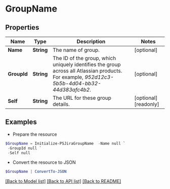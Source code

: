 # GroupName
## Properties

Name | Type | Description | Notes
------------ | ------------- | ------------- | -------------
**Name** | **String** | The name of group. | [optional] 
**GroupId** | **String** | The ID of the group, which uniquely identifies the group across all Atlassian products. For example, *952d12c3-5b5b-4d04-bb32-44d383afc4b2*. | [optional] 
**Self** | **String** | The URL for these group details. | [optional] [readonly] 

## Examples

- Prepare the resource
```powershell
$GroupName = Initialize-PSJiraGroupName  -Name null `
 -GroupId null `
 -Self null
```

- Convert the resource to JSON
```powershell
$GroupName | ConvertTo-JSON
```

[[Back to Model list]](../README.md#documentation-for-models) [[Back to API list]](../README.md#documentation-for-api-endpoints) [[Back to README]](../README.md)

